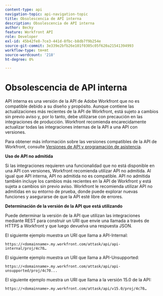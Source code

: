 ```yaml
---
content-type: api
navigation-topic: api-navigation-topic
title: Obsolescencia de API interna
description: Obsolescencia de API interna
author: Becky
feature: Workfront API
role: Developer
exl-id: 45b42fe8-7ce3-441d-8fbc-b8db7f9b254e
source-git-commit: 3e339e2bfb26e101f0305c05f620a21541394993
workflow-type: tm+mt
source-wordcount: '218'
ht-degree: 0%

---
```


# Obsolescencia de API interna

API interna es una versión de la API de Adobe Workfront que no es compatible debido a su diseño y propósito. Aunque contiene las actualizaciones más recientes de la API de Workfront, está sujeto a cambios sin previo aviso y, por lo tanto, debe utilizarse con precaución en las integraciones de producción. Workfront recomienda encarecidamente actualizar todas las integraciones internas de la API a una API con versiones.

Para obtener más información sobre las versiones compatibles de la API de Workfront, consulte [Versiones de API y programación de asistencia](../../wf-api/api/api-version-support-schedule.md).

**Uso de API no admitida**

Si las integraciones requieren una funcionalidad que no está disponible en una API con versiones, Workfront recomienda utilizar API no admitida. Al igual que API interna, API no admitida no es compatible. API no admitida también incluye los cambios más recientes en la API de Workfront y está sujeta a cambios sin previo aviso. Workfront le recomienda utilizar API no admitidas en su entorno de prueba, donde puede explorar nuevas funciones y asegurarse de que la API esté libre de errores.

**Determinación de la versión de la API que está utilizando**

Puede determinar la versión de la API que utilizan las integraciones mediante REST para construir un URI que envíe una llamada a través de HTTPS a Workfront y que luego devuelva una respuesta JSON.

El siguiente ejemplo muestra un URI que llama a API-Internal:

```
https://<domainname>.my.workfront.com/attask/api/api-internal/proj/4c70…
```

El siguiente ejemplo muestra un URI que llama a API-Unsupported:

```
https://<domainname>.my.workfront.com/attask/api/api-unsupported/proj/4c70...
```

El siguiente ejemplo muestra un URI que llama a la versión 15.0 de la API:

```
https://<domainname>.my.workfront.com/attask/api/v15.0/proj/4c70…
```
